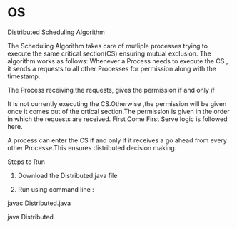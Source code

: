 # OS
Distributed Scheduling Algorithm

The Scheduling Algorithm takes care of mutliple processes trying to execute the same critical section(CS) ensuring mutual exclusion.
The algorithm works as follows:
Whenever a Process needs to execute the CS , it sends a requests to all other Processes for permission along with the timestamp.

The Process receiving the requests, gives the permission if and only if

It is not currently executing the CS.Otherwise ,the permission will be given once it comes out of the crtical section.The permission is given in the order in which the requests are received.
First Come First Serve logic is followed here. 

A process can enter the CS if and only if it receives a go ahead from every other Processe.This ensures distributed decision making.



Steps to Run 

 1. Download the Distributed.java file
 
 2. Run using command line :
 
 javac Distributed.java
 
 java Distributed
 

